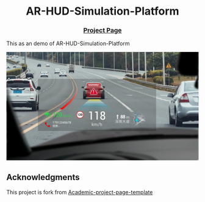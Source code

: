 ﻿<h1 align=center font-weight:100>AR-HUD-Simulation-Platform</h1>

<p align="center">
    <h3 align="center"><a href="https://argalia2017.github.io/AR-HUD-Simulation-Platform/">Project Page</a> </h3>
  </p>

This as an demo of AR-HUD-Simulation-Platform

<div align="center">
  <img src="static/images/poster.png" alt=""  width="1100" />
</div>


## Acknowledgments

This project is fork from [Academic-project-page-template](https://github.com/eliahuhorwitz/Academic-project-page-template)